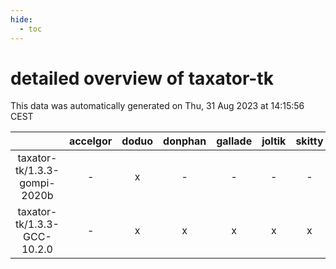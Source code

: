 ```yaml
---
hide:
  - toc
---
```


detailed overview of taxator-tk
===============================


This data was automatically generated on Thu, 31 Aug 2023 at 14:15:56 CEST  

| |accelgor|doduo|donphan|gallade|joltik|skitty|swalot|victini|
| :---: | :---: | :---: | :---: | :---: | :---: | :---: | :---: | :---: |
|taxator-tk/1.3.3-gompi-2020b|-|x|-|-|-|-|x|-|
|taxator-tk/1.3.3-GCC-10.2.0|-|x|x|x|x|x|x|x|
